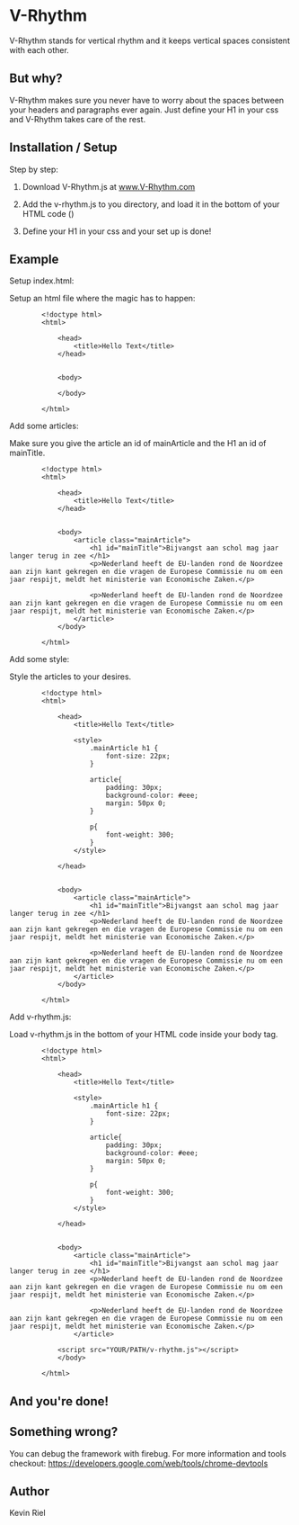 # V-Rhythm 

V-Rhythm stands for vertical rhythm and it keeps vertical spaces consistent with each other.


## But why?

V-Rhythm makes sure  you never have to worry about the spaces between your headers and paragraphs ever again. Just define your H1 in your css and V-Rhythm takes care of the rest.  


## Installation / Setup

Step by step:

1. 	Download V-Rhythm.js at www.V-Rhythm.com

2. 	Add the v-rhythm.js to you directory, and load it in the bottom of your HTML code 
		(<script src="YOUR/PATH/v-rhythm.js"></script>)

3. Define your H1 in your css and your set up is done!

## Example

Setup index.html:

Setup an html file where the magic has to happen:  

	   		<!doctype html>
			<html>
			
				<head>
				    <title>Hello Text</title>
				</head>
				
				
				<body>
				
				</body>
			
			</html>
	   
	   
Add some articles: 

Make sure you give the article an id of mainArticle and the H1 an id of mainTitle.

	   		<!doctype html>
			<html>
			
				<head>
				    <title>Hello Text</title>
				</head>
				
				
				<body>
					<article class="mainArticle">
						<h1 id="mainTitle">Bijvangst aan schol mag jaar langer terug in zee </h1>
						<p>Nederland heeft de EU-landen rond de Noordzee aan zijn kant gekregen en die vragen de Europese Commissie nu om een jaar respijt, meldt het ministerie van Economische Zaken.</p>
						
						<p>Nederland heeft de EU-landen rond de Noordzee aan zijn kant gekregen en die vragen de Europese Commissie nu om een jaar respijt, meldt het ministerie van Economische Zaken.</p>
					</article>
				</body>
			
			</html>
			
			
			
Add some style:

Style the articles to your desires.


			<!doctype html>
			<html>
			
				<head>
				    <title>Hello Text</title>
				    
				    <style>
					    .mainArticle h1 {
							font-size: 22px;
						}
						
						article{
							padding: 30px;
							background-color: #eee;
							margin: 50px 0;
						}
						
						p{
							font-weight: 300;
						}
					</style>
					
				</head>
				
				
				<body>
					<article class="mainArticle">
						<h1 id="mainTitle">Bijvangst aan schol mag jaar langer terug in zee </h1>
						<p>Nederland heeft de EU-landen rond de Noordzee aan zijn kant gekregen en die vragen de Europese Commissie nu om een jaar respijt, meldt het ministerie van Economische Zaken.</p>
						
						<p>Nederland heeft de EU-landen rond de Noordzee aan zijn kant gekregen en die vragen de Europese Commissie nu om een jaar respijt, meldt het ministerie van Economische Zaken.</p>
					</article>
				</body>
			
			</html>
			
			
			
Add v-rhythm.js:

Load v-rhythm.js in the bottom of your HTML code inside your body tag.


			<!doctype html>
			<html>
			
				<head>
				    <title>Hello Text</title>
				    
				    <style>
					    .mainArticle h1 {
							font-size: 22px;
						}
						
						article{
							padding: 30px;
							background-color: #eee;
							margin: 50px 0;
						}
						
						p{
							font-weight: 300;
						}
					</style>
					
				</head>
				
				
				<body>
					<article class="mainArticle">
						<h1 id="mainTitle">Bijvangst aan schol mag jaar langer terug in zee </h1>
						<p>Nederland heeft de EU-landen rond de Noordzee aan zijn kant gekregen en die vragen de Europese Commissie nu om een jaar respijt, meldt het ministerie van Economische Zaken.</p>
						
						<p>Nederland heeft de EU-landen rond de Noordzee aan zijn kant gekregen en die vragen de Europese Commissie nu om een jaar respijt, meldt het ministerie van Economische Zaken.</p>
					</article>
					
				<script src="YOUR/PATH/v-rhythm.js"></script>
				</body>
			
			</html>

## And you're done!

## Something wrong?

You can debug the framework with firebug. For more information and tools checkout: https://developers.google.com/web/tools/chrome-devtools

## Author

Kevin Riel

	   

   	   

